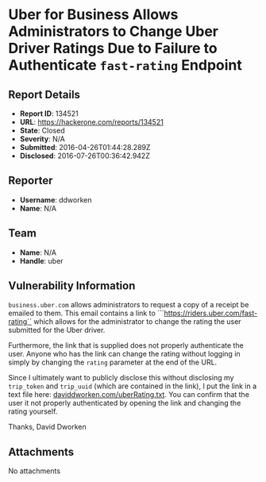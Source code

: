 # Uber for Business Allows Administrators to Change Uber Driver Ratings Due to Failure to Authenticate `fast-rating` Endpoint 

## Report Details
- **Report ID**: 134521
- **URL**: https://hackerone.com/reports/134521
- **State**: Closed
- **Severity**: N/A
- **Submitted**: 2016-04-26T01:44:28.289Z
- **Disclosed**: 2016-07-26T00:36:42.942Z

## Reporter
- **Username**: ddworken
- **Name**: N/A

## Team
- **Name**: N/A
- **Handle**: uber

## Vulnerability Information
```business.uber.com``` allows administrators to request a copy of a receipt be emailed to them. This email contains a link to ```https://riders.uber.com/fast-rating`` which allows for the administrator to change the rating the user submitted for the Uber driver. 

Furthermore, the link that is supplied does not properly authenticate the user. Anyone who has the link can change the rating without logging in simply by changing the ```rating``` parameter at the end of the URL. 

Since I ultimately want to publicly disclose this without disclosing my ```trip_token``` and ```trip_uuid``` (which are contained in the link), I put the link in a text file here: [daviddworken.com/uberRating.txt](daviddworken.com/uberRating.txt). You can confirm that the user it not properly authenticated by opening the link and changing the rating yourself. 

Thanks,
David Dworken

## Attachments
No attachments
